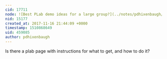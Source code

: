 ```yaml
---
cid: 17711
node: ![Best PLab demo ideas for a large group?](../notes/pdhixenbaugh/11-13-2017/best-plab-demo-ideas-for-a-large-group)
nid: 15177
created_at: 2017-11-16 21:44:09 +0000
timestamp: 1510868649
uid: 459085
author: pdhixenbaugh
---
```


Is there a plab page with instructions for what to get, and how to do it?